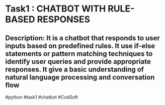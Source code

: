 # Task1 : CHATBOT WITH RULE-BASED RESPONSES
Description:
It is a chatbot that responds to user inputs based on
predefined rules. It use if-else statements or pattern matching
techniques to identify user queries and provide appropriate
responses. It give a basic understanding of natural
language processing and conversation flow
----------------------------------------------
#python #task1 #chatbot #CodSoft
